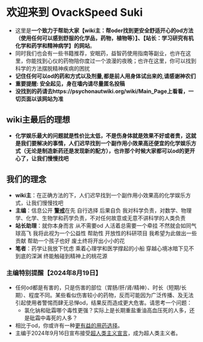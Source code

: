 ﻿# 欢迎来到 OvackSpeed Suki

- 这里是**一个致力于帮助大家【wiki主：帮oder找到更安全舒适开心的od方法（使用任何可以感到舒服的化学品，药物，植物等）】、【站长：学习研究有机化学和药学和精神病学】的网站**。
- 同时我们也会有一些书籍推荐，安眠药，益智药使用指南等副业，也许在这里，你能找到心仪的药物陪你度过一个浪漫的夜晚；也许在这里，你可以找到科学的方法摆脱精神疾病的困扰
- **记住任何可以od的药和方式以及剂量,都是前人用身体试出来的,请感谢神农们**
- **重要提醒: 安全起见，身在墙内请尽量匿名投稿**
- **没找到的药请去https://psychonautwiki.org/wiki/Main_Page上看看，一切页面以该网站为准**

## wiki主最后的理想
- **化学娱乐最大的问题就是性价比太低，不是伤身体就是效果不好或者贵，这就是我们要解决的事情，人们迟早找到一个副作用小效果高还便宜的化学娱乐方式（无论是制造新药还是发现新的配方），也许那个时候大家都可以od的更开心了，让我们慢慢找吧**


## 我们的理念
- **wiki主**：在正确方法的下，人们迟早找到一个副作用小效果高的化学娱乐方式，让我们慢慢找吧
- **主编**：信息公开 [**警戒**](/drug/药物警戒)在先 自行选择 后果自负 我对科学负责，对数学、物理学、化学、生物学和药学负责，不对任何故意或无意不讲科学的人类负责
- **站长助理**：就你本身而言 从不需要od 人活着总需要一个牵挂 不然就会如同气球高飞 我将此视为一个公益性 帮助性 开放性的科研项目 我希望为此做出一些贡献 帮助一个孩子也好 废土终将开出小小的花
- **笔者**：药学让我放下忧虑 乘着心理学和医学撑起的小船 穿越心境冰暗下见不到底的深渊 终能触碰到精神上的桃花源

### 主编特别提醒【2024年8月19日】
- 任何od都是有害的，只是伤害的部位（胃肠/肝/肾/精神）、时长（短期/长期）、程度不同。某些看似伤害较小的药物，反而可能因为广泛传播、及无法引起使用者警惕而肆无忌惮od，结果反而造成更大危害。请思考一个问题：
  - 氯化钠和砒霜哪个毒性更强？实际上是长期重盐重油高血压死的人多，还是砒霜中毒死的人多？
- 相比于od，你或许有一种[更有益的用药选择](/drug/nootropic/益智药概述及索引)。
- 主编于2024年9月16日宣布接受[超人类主义宣言](/transhumanism/超人类主义宣言)，成为超人类主义者。


